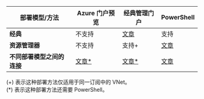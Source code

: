| **部署模型/方法** | **Azure 门户预览** | **经典管理门户** | **PowerShell** |
|---|---|---|---|
|**经典** | 不支持 | [文章](/documentation/articles/virtual-networks-configure-vnet-to-vnet-connection/) | 支持 |
|**资源管理器** | 不支持 |支持+ | [文章](/documentation/articles/vpn-gateway-vnet-vnet-rm-ps/)|
|**不同部署模型之间的连接** | [文章*](/documentation/articles/vpn-gateway-connect-different-deployment-models-portal/) | [文章*](/documentation/articles/vpn-gateway-connect-different-deployment-models-portal/) |[文章](/documentation/articles/vpn-gateway-connect-different-deployment-models-powershell/)|

(+) 表示这种部署方法仅适用于同一订阅中的 VNet。<br> (*) 表示这种部署方法还需要 PowerShell。

<!---HONumber=Mooncake_1031_2016-->